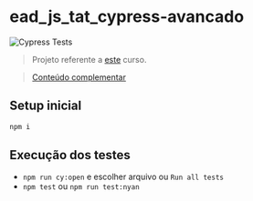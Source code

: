 # ead_js_tat_cypress-avancado

![Cypress Tests](https://github.com/nenitf/ead_js_tat_cypress-avancado/actions/workflows/cypress.yml/badge.svg?branch=sbe-bdd-gherkin)

> Projeto referente a [este](https://www.udemy.com/course/testes-automatizados-com-cypress-avancado/) curso.

> [Conteúdo complementar](https://talkingabouttesting.com/2021/01/09/por-que-voce-deve-usar-cypress-para-automacao-de-testes/)

## Setup inicial

```sh
npm i
```

## Execução dos testes

- `npm run cy:open` e escolher arquivo ou `Run all tests`
- `npm test` ou `npm run test:nyan`

